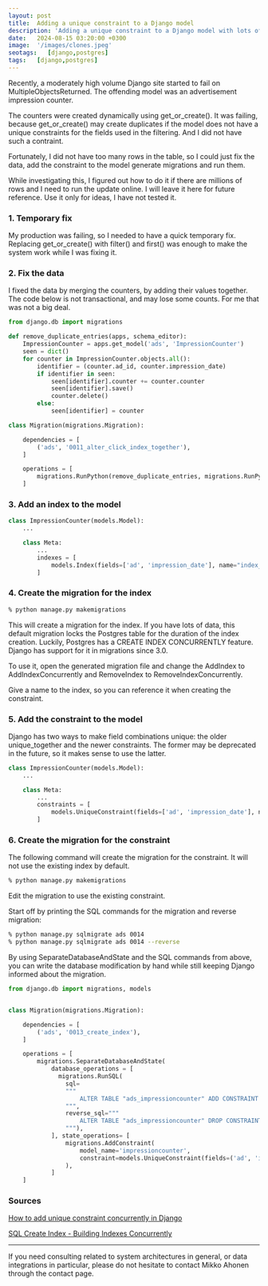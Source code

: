 ```yaml
---
layout: post
title:  Adding a unique constraint to a Django model
description: 'Adding a unique constraint to a Django model with lots of data when using Postgres'
date:   2024-08-15 03:20:00 +0300
image:  '/images/clones.jpeg'
seotags:   [django,postgres]
tags:   [django,postgres]
---
```

Recently, a moderately high volume Django site started to fail on MultipleObjectsReturned. The offending model was 
an advertisement impression counter.

The counters were created dynamically using get_or_create(). It was failing, because get_or_create() may
create duplicates if the model does not have a unique constraints for the fields used in the filtering. And 
I did not have such a contraint.

Fortunately, I did not have too many rows in the table, so I could just fix the data, add the constraint to the model
generate migrations and run them.

While investigating this, I figured out how to do it if there are millions of rows and I need to run
the update online. I will leave it here for future reference. Use it only for ideas, I have not tested it.

### 1. Temporary fix

My production was failing, so I needed to have a quick temporary fix. Replacing get_or_create() with 
filter() and first() was enough to make the system work while I was fixing it.

### 2. Fix the data

I fixed the data by merging the counters, by adding their values together. The code below is not transactional, 
and may lose some counts. For me that was not a big deal.

```python
from django.db import migrations

def remove_duplicate_entries(apps, schema_editor):
    ImpressionCounter = apps.get_model('ads', 'ImpressionCounter')
    seen = dict()
    for counter in ImpressionCounter.objects.all():
        identifier = (counter.ad_id, counter.impression_date)
        if identifier in seen:
            seen[identifier].counter += counter.counter
            seen[identifier].save()
            counter.delete()
        else:
            seen[identifier] = counter

class Migration(migrations.Migration):

    dependencies = [
        ('ads', '0011_alter_click_index_together'),
    ]

    operations = [
        migrations.RunPython(remove_duplicate_entries, migrations.RunPython.noop),
    ]
```

### 3. Add an index to the model

```python
class ImpressionCounter(models.Model):
    ...    

    class Meta:
        ...
        indexes = [
            models.Index(fields=['ad', 'impression_date'], name="index_impression_counter"),
        ]
```

### 4. Create the migration for the index

```bash
% python manage.py makemigrations
```

This will create a migration for the index. If you have lots of data, this default migration locks the 
Postgres table for the duration of the index creation. Luckily, Postgres has a CREATE INDEX CONCURRENTLY 
feature. Django has support for it in migrations since 3.0.

To use it, open the generated migration file and change the AddIndex to AddIndexConcurrently and
RemoveIndex to RemoveIndexConcurrently.

Give a name to the index, so you can reference it when creating the constraint.

### 5. Add the constraint to the model

Django has two ways to make field combinations unique: the older unique_together and the newer constraints. The former
may be deprecated in the future, so it makes sense to use the latter.

```python
class ImpressionCounter(models.Model):
    ...    

    class Meta:
        ...
        constraints = [
            models.UniqueConstraint(fields=['ad', 'impression_date'], name='unique_ad_impression_date')
        ]
```

### 6. Create the migration for the constraint

The following command will create the migration for the constraint. It will not use the existing index by 
default.

```bash
% python manage.py makemigrations
```

Edit the migration to use the existing constraint.

Start off by printing the SQL commands for the migration and reverse migration:

```bash
% python manage.py sqlmigrate ads 0014
% python manage.py sqlmigrate ads 0014 --reverse
```
By using SeparateDatabaseAndState and the SQL commands from above, you can write the database modification by 
hand while still keeping Django informed about the migration.

```python
from django.db import migrations, models


class Migration(migrations.Migration):

    dependencies = [
        ('ads', '0013_create_index'),
    ]

    operations = [
        migrations.SeparateDatabaseAndState(
            database_operations = [
              migrations.RunSQL(
                sql=
                """
                    ALTER TABLE "ads_impressioncounter" ADD CONSTRAINT "unique_ad_impression_date" UNIQUE ("ad_id", "impression_date") USING INDEX (index_impression_counter);
                """,
                reverse_sql="""
                    ALTER TABLE "ads_impressioncounter" DROP CONSTRAINT "unique_ad_impression_date";
                """),
            ], state_operations= [
                migrations.AddConstraint(
                    model_name='impressioncounter',
                    constraint=models.UniqueConstraint(fields=('ad', 'impression_date'), name='unique_ad_impression_date'),
                ),
            ]
    ]
```

### Sources

<a href="https://medium.com/@timmerop/how-to-add-a-uniqueconstraint-concurrently-in-django-2043c4752ee6">How to add unique constraint concurrently in Django</a>

<a href="https://www.postgresql.org/docs/current/sql-createindex.html#SQL-CREATEINDEX-CONCURRENTLY">SQL Create Index - Building Indexes Concurrently</a>

***

If you need consulting related to system architectures in general, or data integrations in
particular, please do not hesitate to contact Mikko Ahonen through the contact page.
